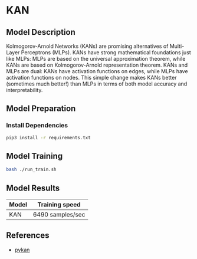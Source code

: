 # KAN

## Model Description

Kolmogorov-Arnold Networks (KANs) are promising alternatives of Multi-Layer Perceptrons (MLPs). KANs have strong
mathematical foundations just like MLPs: MLPs are based on the universal approximation theorem, while KANs are based on
Kolmogorov-Arnold representation theorem. KANs and MLPs are dual: KANs have activation functions on edges, while MLPs
have activation functions on nodes. This simple change makes KANs better (sometimes much better!) than MLPs in terms of
both model accuracy and interpretability.

## Model Preparation

### Install Dependencies

```bash
pip3 install -r requirements.txt
```

## Model Training

```bash
bash ./run_train.sh
```

## Model Results

| Model | Training speed   |
|-------|------------------|
| KAN   | 6490 samples/sec |

## References

- [pykan](https://github.com/KindXiaoming/pykan/tree/master)
